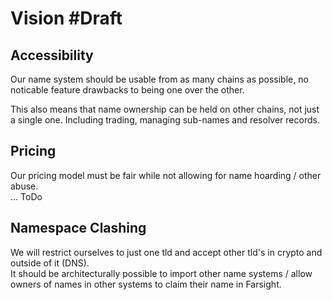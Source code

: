 # Vision #Draft

## Accessibility

Our name system should be usable from as many chains as possible, no noticable feature drawbacks to being one over the other.

This also means that name ownership can be held on other chains, not just a single one. Including trading, managing sub-names and resolver records.

## Pricing

Our pricing model must be fair while not allowing for name hoarding / other abuse.\
... ToDo

## Namespace Clashing

We will restrict ourselves to just one tld and accept other tld's in crypto and outside of it (DNS).\
It should be architecturally possible to import other name systems / allow owners of names in other systems to claim their name in Farsight.

